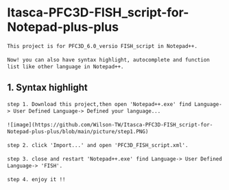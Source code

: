 # Itasca-PFC3D-FISH_script-for-Notepad-plus-plus

    This project is for PFC3D_6.0_versio FISH_script in Notepad++.

    Now! you can also have syntax highlight, autocomplete and function list like other language in Notepad++.

## 1. Syntax highlight

    step 1. Download this project,then open 'Notepad++.exe' find Language-> User Defined Language-> Defined your language...
    
    ![image](https://github.com/Wilson-TW/Itasca-PFC3D-FISH_script-for-Notepad-plus-plus/blob/main/picture/step1.PNG)
    
    step 2. click 'Import...' and open 'PFC3D_FISH_script.xml'. 
    
    step 3. close and restart 'Notepad++.exe' find Language-> User Defined Language-> 'FISH'. 
    
    step 4. enjoy it !!
    
    
